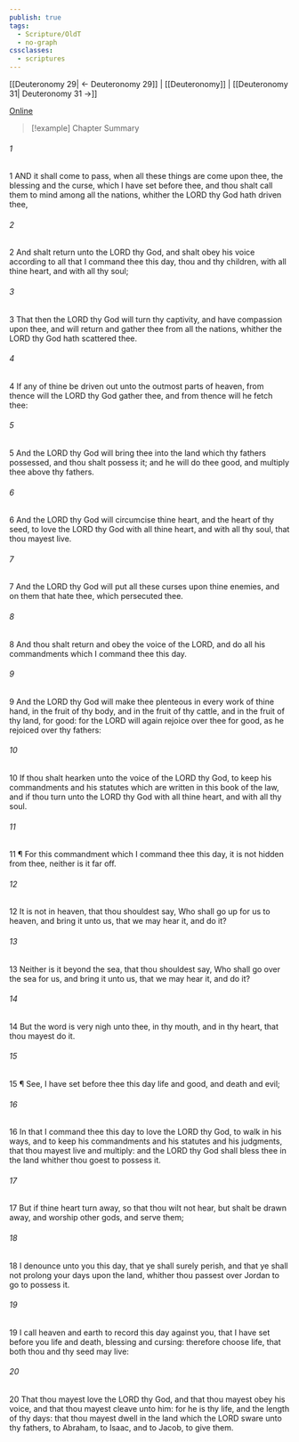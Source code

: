 ```yaml
---
publish: true
tags:
  - Scripture/OldT
  - no-graph
cssclasses:
  - scriptures
---
```

[[Deuteronomy 29| ← Deuteronomy 29]] | [[Deuteronomy]] | [[Deuteronomy 31| Deuteronomy 31 →]]

[Online](https://churchofjesuschrist.org/study/scriptures/ot/deut/30?lang=eng)

>[!example] Chapter Summary
>
###### 1
1 AND it shall come to pass, when all these things are come upon thee, the blessing and the curse, which I have set before thee, and thou shalt call them to mind among all the nations, whither the LORD thy God hath driven thee,
###### 2
2 And shalt return unto the LORD thy God, and shalt obey his voice according to all that I command thee this day, thou and thy children, with all thine heart, and with all thy soul;
###### 3
3 That then the LORD thy God will turn thy captivity, and have compassion upon thee, and will return and gather thee from all the nations, whither the LORD thy God hath scattered thee.
###### 4
4 If any of thine be driven out unto the outmost parts of heaven, from thence will the LORD thy God gather thee, and from thence will he fetch thee:
###### 5
5 And the LORD thy God will bring thee into the land which thy fathers possessed, and thou shalt possess it; and he will do thee good, and multiply thee above thy fathers.
###### 6
6 And the LORD thy God will circumcise thine heart, and the heart of thy seed, to love the LORD thy God with all thine heart, and with all thy soul, that thou mayest live.
###### 7
7 And the LORD thy God will put all these curses upon thine enemies, and on them that hate thee, which persecuted thee.
###### 8
8 And thou shalt return and obey the voice of the LORD, and do all his commandments which I command thee this day.
###### 9
9 And the LORD thy God will make thee plenteous in every work of thine hand, in the fruit of thy body, and in the fruit of thy cattle, and in the fruit of thy land, for good: for the LORD will again rejoice over thee for good, as he rejoiced over thy fathers:
###### 10
10 If thou shalt hearken unto the voice of the LORD thy God, to keep his commandments and his statutes which are written in this book of the law, and if thou turn unto the LORD thy God with all thine heart, and with all thy soul.
###### 11
11 ¶ For this commandment which I command thee this day, it is not hidden from thee, neither is it far off.
###### 12
12 It is not in heaven, that thou shouldest say, Who shall go up for us to heaven, and bring it unto us, that we may hear it, and do it?
###### 13
13 Neither is it beyond the sea, that thou shouldest say, Who shall go over the sea for us, and bring it unto us, that we may hear it, and do it?
###### 14
14 But the word is very nigh unto thee, in thy mouth, and in thy heart, that thou mayest do it.
###### 15
15 ¶ See, I have set before thee this day life and good, and death and evil;
###### 16
16 In that I command thee this day to love the LORD thy God, to walk in his ways, and to keep his commandments and his statutes and his judgments, that thou mayest live and multiply: and the LORD thy God shall bless thee in the land whither thou goest to possess it.
###### 17
17 But if thine heart turn away, so that thou wilt not hear, but shalt be drawn away, and worship other gods, and serve them;
###### 18
18 I denounce unto you this day, that ye shall surely perish, and that ye shall not prolong your days upon the land, whither thou passest over Jordan to go to possess it.
###### 19
19 I call heaven and earth to record this day against you, that I have set before you life and death, blessing and cursing: therefore choose life, that both thou and thy seed may live:
###### 20
20 That thou mayest love the LORD thy God, and that thou mayest obey his voice, and that thou mayest cleave unto him: for he is thy life, and the length of thy days: that thou mayest dwell in the land which the LORD sware unto thy fathers, to Abraham, to Isaac, and to Jacob, to give them.



